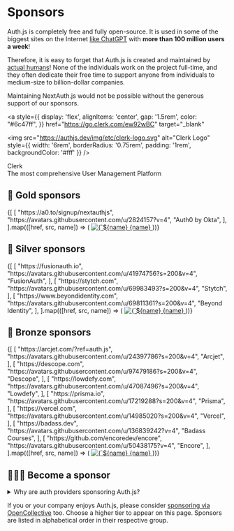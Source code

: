 # Sponsors

Auth.js is completely free and fully open-source. It is used in some of the biggest sites on the Internet [like ChatGPT](https://twitter.com/balazsorban44/status/1721632174279897132) with **more than 100 million users a week**!

Therefore, it is easy to forget that Auth.js is created and maintained by [actual humans](/contributors#core-team)! None of the individuals work on the project full-time, and they often dedicate their free time to support anyone from individuals to medium-size to billion-dollar companies.

Maintaining NextAuth.js would not be possible without the generous support of our sponsors.

<a
  style={{
    display: 'flex',
    alignItems: 'center',
    gap: '1.5rem',
    color: "#6c47ff",
  }}
  href="https://go.clerk.com/ew92wBC"
  target="_blank"
>
  <img
    src="https://authjs.dev/img/etc/clerk-logo.svg"
    alt="Clerk Logo"
    style={{
      width: '6rem',
      borderRadius: '0.75rem',
      padding: '1rem',
      backgroundColor: '#fff'
    }}
  />
  <div
    style={{
      fontSize: '1.25rem',
      lineHeight: '1.375',
      fontWeight: '600',
      color: '#0284c7',
    }}
  >
    Clerk <br />
    <span
      style={{
        fontSize: '1.25rem',
        lineHeight: '1.75rem',
        fontWeight: '500',
      }}
    >
      The most comprehensive User Management Platform
    </span>
  </div>
</a>

## 🥇 Gold sponsors

<div
  style={{
    display: 'flex',
    flexWrap: 'wrap',
    gap: '0.5rem'
  }}
>
  {[
    [
      "https://a0.to/signup/nextauthjs",
      "https://avatars.githubusercontent.com/u/2824157?v=4",
      "Auth0 by Okta",
    ],
  ].map(([href, src, name]) => (
    <a
      key={name}
      href={href}
      target="_blank"
      style={{
        display: 'flex',
        flexDirection: 'column',
        alignItems: 'center',
        gap: '0.75rem',
        textAlign: 'center',
        fontWeight: '600',
        color: '#0284c7',
        marginTop: '2rem'
      }}
    >
      <img
        style={{
          width: '5rem',
          borderRadius: '0.375rem',
          padding: '0.5rem',
          backgroundColor: '#fff'
        }}
        src={src}
        alt={`${name} Logo`}
      />
      {name}
    </a>
  ))}
</div>

## 🥈 Silver sponsors

<div
  style={{
    display: 'flex',
    flexWrap: 'wrap',
    paddingTop: '2rem',
    gap: '3rem'
  }}
>
  {[
    [
      "https://fusionauth.io",
      "https://avatars.githubusercontent.com/u/41974756?s=200&v=4",
      "FusionAuth",
    ],
    [
      "https://stytch.com",
      "https://avatars.githubusercontent.com/u/69983493?s=200&v=4",
      "Stytch",
    ],
    [
      "https://www.beyondidentity.com",
      "https://avatars.githubusercontent.com/u/69811361?s=200&v=4",
      "Beyond Identity",
    ],
  ].map(([href, src, name]) => (
    <a
      key={name}
      href={href}
      target="_blank"
      style={{
        display: 'flex',
        flexDirection: 'column',
        alignItems: 'center',
        gap: '0.75rem',
        textAlign: 'center',
        fontWeight: '600',
        color: '#0284c7',
        marginTop: '2rem'
      }}
    >
      <img
        style={{
          width: '5rem',
          borderRadius: '0.375rem',
          padding: '0.5rem',
          backgroundColor: '#fff'
        }}
        src={src}
        alt={`${name} Logo`}
      />
      {name}
    </a>
  ))}
</div>

## 🥉 Bronze sponsors

<div
  style={{
    display: 'flex',
    flexWrap: 'wrap',
    paddingTop: '2rem',
    gap: '3rem'
  }}
>
  {[
    [
      "https://arcjet.com/?ref=auth.js",
      "https://avatars.githubusercontent.com/u/24397786?s=200&v=4",
      "Arcjet",
    ],
    [
      "https://descope.com",
      "https://avatars.githubusercontent.com/u/97479186?s=200&v=4",
      "Descope",
    ],
    [
      "https://lowdefy.com",
      "https://avatars.githubusercontent.com/u/47087496?s=200&v=4",
      "Lowdefy",
    ],
    [
      "https://prisma.io",
      "https://avatars.githubusercontent.com/u/17219288?s=200&v=4",
      "Prisma",
    ],
    [
      "https://vercel.com",
      "https://avatars.githubusercontent.com/u/14985020?s=200&v=4",
      "Vercel",
    ],
    [
      "https://badass.dev",
      "https://avatars.githubusercontent.com/u/136839242?v=4",
      "Badass Courses",
    ],
    [
      "https://github.com/encoredev/encore",
      "https://avatars.githubusercontent.com/u/50438175?v=4",
      "Encore",
    ],
  ].map(([href, src, name]) => (
    <a
      key={name}
      href={href}
      target="_blank"
      style={{
        display: 'flex',
        flexDirection: 'column',
        alignItems: 'center',
        gap: '0.75rem',
        textAlign: 'center',
        fontWeight: '600',
        color: '#0284c7',
        marginTop: '2rem'
      }}
    >
      <img
        style={{
          width: '5rem',
          borderRadius: '0.375rem',
          padding: '0.5rem',
          backgroundColor: '#fff'
        }}
        src={src}
        alt={`${name} Logo`}
      />
      {name}
    </a>
  ))}
</div>

## 🙇🏽‍♂️ Become a sponsor

<div style={{ marginTop: '2rem' }}>
<details>
  <summary>
    Why are auth providers sponsoring Auth.js?
  </summary>

Auth.js is a set of libraries that make it easy to add authentication to any application with any framework. There are companies who provide authentication as a service with high availability/first-class support and more. Auth.js libraries make it easy to integrate with them. Some of the following companies very generously sponsor Auth.js to help support the project and the community. We welcome their support and are grateful for it. If you feel that Auth.js is not able to meet your needs, we encourage you to check them out.

</details>
</div>

If you or your company enjoys Auth.js, please consider [sponsoring via OpenCollective](https://opencollective.com/nextauth) too. Choose a higher tier to appear on this page. Sponsors are listed in alphabetical order in their respective group.
